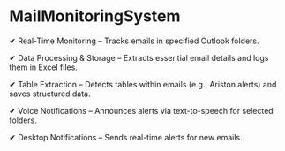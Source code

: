 # MailMonitoringSystem
✔ Real-Time Monitoring – Tracks emails in specified Outlook folders.

✔ Data Processing & Storage – Extracts essential email details and logs them in Excel files.

✔ Table Extraction – Detects tables within emails (e.g., Ariston alerts) and saves structured data.

✔ Voice Notifications – Announces alerts via text-to-speech for selected folders.

✔ Desktop Notifications – Sends real-time alerts for new emails.
